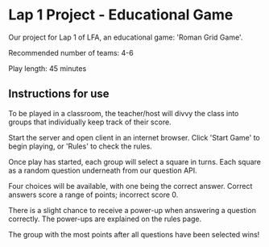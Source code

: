 # Lap 1 Project - Educational Game

Our project for Lap 1 of LFA, an educational game: 'Roman Grid Game'.

Recommended number of teams: 4-6

Play length: 45 minutes

## Instructions for use

To be played in a classroom, the teacher/host will divvy the class into groups that individually keep track of their score.

Start the server and open client in an internet browser. Click 'Start Game' to begin playing, or 'Rules' to check the rules.

Once play has started, each group will select a square in turns. Each square as a random question underneath from our question API.

Four choices will be available, with one being the correct answer. Correct answers score a range of points; incorrect score 0.

There is a slight chance to receive a power-up when answering a question correctly. The power-ups are explained on the rules page.

The group with the most points after all questions have been selected wins!